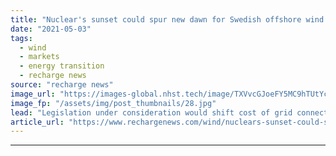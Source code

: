 ```yaml
---
title: "Nuclear's sunset could spur new dawn for Swedish offshore wind power plans -  Aegir"
date: "2021-05-03"
tags: 
  - wind
  - markets
  - energy transition
  - recharge news
source: "recharge news"
image_url: "https://images-global.nhst.tech/image/TXVvcGJoeFY5MC9hTUtYcGdJSnVLc0ZWdzRxalpUdzRZVVUxVDdQSlhzST0=/nhst/binary/0a5f293286ed372a59b45793bbbce346"
image_fp: "/assets/img/post_thumbnails/28.jpg"
lead: "Legislation under consideration would shift cost of grid connection for future wind projects at sea to TSO Svenska Kraftnät, paving way for 8GW build to 2030, says analyst"
article_url: "https://www.rechargenews.com/wind/nuclears-sunset-could-spur-new-dawn-for-swedish-offshore-wind-power-plans-aegir/2-1-1004270"
---
```


---
